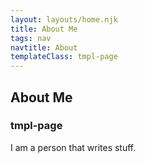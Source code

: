 ```yaml
---
layout: layouts/home.njk
title: About Me
tags: nav
navtitle: About
templateClass: tmpl-page
---
```

## About Me
### tmpl-page

I am a person that writes stuff.
